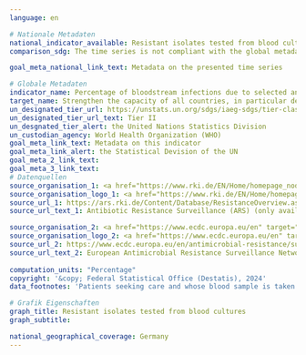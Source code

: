 ```yaml
---
language: en    

# Nationale Metadaten    
national_indicator_available: Resistant isolates tested from blood cultures    
comparison_sdg: The time series is not compliant with the global metadata, but provides additional information.    

goal_meta_national_link_text: Metadata on the presented time series    

# Globale Metadaten    
indicator_name: Percentage of bloodstream infections due to selected antimicrobial-resistant organisms    
target_name: Strengthen the capacity of all countries, in particular developing countries, for early warning, risk reduction and management of national and global health risks    
un_designated_tier_url: https://unstats.un.org/sdgs/iaeg-sdgs/tier-classification/    
un_designated_tier_url_text: Tier II    
un_desgnated_tier_alert: the United Nations Statistics Division    
un_custodian_agency: World Health Organization (WHO)    
goal_meta_link_text: Metadata on this indicator    
goal_meta_link_alert: the Statistical Devision of the UN    
goal_meta_2_link_text:     
goal_meta_3_link_text:         
# Datenquellen
source_organisation_1: <a href="https://www.rki.de/EN/Home/homepage_node.html" target="_blank"> Robert Koch Institute </a>
source_organisation_logo_1: <a href="https://www.rki.de/EN/Home/homepage_node.html" target="_blank"><img src="https://sdg-indikatoren.de/public/OrgImgEn/rki.png" alt="Logo rki" style="height:60px; width:148px"/></a>
source_url_1: https://ars.rki.de/Content/Database/ResistanceOverview.aspx
source_url_text_1: Antibiotic Resistance Surveillance (ARS) (only available in German)

source_organisation_2: <a href="https://www.ecdc.europa.eu/en" target="_blank"> European Centre for Disease Prevention and Control (ECDC) </a>
source_organisation_logo_2: <a href="https://www.ecdc.europa.eu/en" target="_blank"><img src="https://sdg-indikatoren.de/public/OrgImgEn/ecdc.png" alt="Logo ecdc" style="height:60px; width:148px"/></a>
source_url_2: https://www.ecdc.europa.eu/en/antimicrobial-resistance/surveillance-and-disease-data
source_url_text_2: European Antimicrobial Resistance Surveillance Network (EARS-Net)
    
computation_units: "Percentage"    
copyright: '&copy; Federal Statistical Office (Destatis), 2024'    
data_footnotes: 'Patients seeking care and whose blood sample is taken and tested.<br>• Escherichia coli, 3GCR: Escherichia coli with resistance to 3rd generation cephalosporins (e.g., ESBL- E. coli).<br>• Staphylococcus aureus, MR: Methicillin-resistant Staphylococcus aureus (MRSA).'    

# Grafik Eigenschaften    
graph_title: Resistant isolates tested from blood cultures
graph_subtitle:     

national_geographical_coverage: Germany    
---
```


<span></span>
